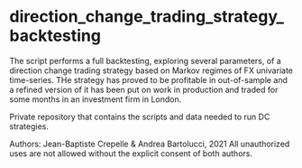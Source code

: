 # direction_change_trading_strategy_backtesting

The script performs a full backtesting, exploring several parameters, of a direction change trading strategy based on Markov regimes of FX univariate time-series. THe strategy has proved to be profitable in out-of-sample and a refined version of it has been put on work in production and traded for some months in an investment firm in London.

Private repository that contains the scripts and data needed to run DC strategies.

Authors:
Jean-Baptiste Crepelle & Andrea Bartolucci, 2021
All unauthorized uses are not allowed without the explicit consent of both authors.
